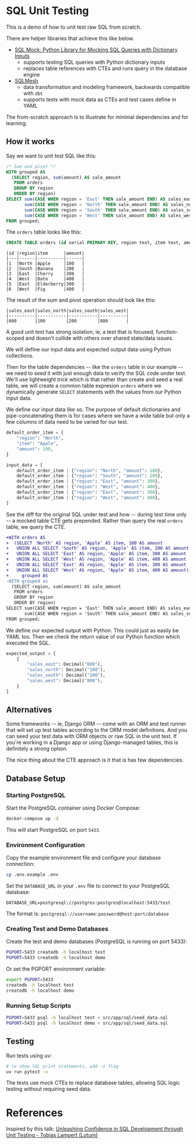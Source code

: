 # SQL Unit Testing

This is a demo of how to unit test raw SQL from scratch.

There are helper libraries that achieve this like below.
- [SQL Mock: Python Library for Mocking SQL Queries with Dictionary Inputs](https://github.com/DeepLcom/sql-mock)
    - supports testing SQL queries with Python dictionary inputs
    - replaces table references with CTEs and runs query in the database engine
- [SQLMesh](https://www.tobikodata.com/sqlmesh)
    - data transformation and modeling framework, backwards compatible with `dbt`
    - supports tests with mock data as CTEs and test cases define in YAML

The from-scratch approach is to illustrate for minimal dependencies and for learning.

## How it works

Say we want to unit test SQL like this:

```sql
/* Sum and pivot */
WITH grouped AS
  (SELECT region, sum(amount) AS sale_amount
   FROM orders
   GROUP BY region
   ORDER BY region)
SELECT sum(CASE WHEN region = 'East' THEN sale_amount END) AS sales_east,
       sum(CASE WHEN region = 'North' THEN sale_amount END) AS sales_north,
       sum(CASE WHEN region = 'South' THEN sale_amount END) AS sales_south,
       sum(CASE WHEN region = 'West' THEN sale_amount END) AS sales_west
FROM grouped;
```

The `orders` table looks like this:

```sql
CREATE TABLE orders (id serial PRIMARY KEY, region text, item text, amount integer);
```

```
|id |region|item      |amount|
|---|------|----------|------|
|1  |North |Apple     |100   |
|2  |South |Banana    |200   |
|3  |East  |Cherry    |300   |
|4  |West  |Date      |400   |
|5  |East  |Elderberry|300   |
|6  |West  |Fig       |400   |
```

The result of the sum and pivot operation should look like this:

```
|sales_east|sales_north|sales_south|sales_west|
|----------|-----------|-----------|----------|
|600       |100        |200        |800       |
```

A good unit test has strong isolation; ie, a test that is focused, function-scoped and doesn't collide with others over shared state/data issues.

We will define our input data and expected output data using Python collections.

Then for the table dependencies -- like the `orders` table in our example -- we need to seed it with just enough data to verify the SQL code under test. We'll use lightweight trick which is that rather than create and seed a real table, we will create a common table expresion `orders` where we dynamically generate `SELECT` statements with the values from our Python input data.

We define our input data like so. The purpose of default dictionaries and pipe-concatenating them is for cases where we have a wide table but only a few columns of data need to be varied for our test.

```python
default_order_item = {
    "region": "North",
    "item": "Apple",
    "amount": 100,
}

input_data = [
    default_order_item | {"region": "North", "amount": 100},
    default_order_item | {"region": "South", "amount": 200},
    default_order_item | {"region": "East", "amount": 300},
    default_order_item | {"region": "West", "amount": 400},
    default_order_item | {"region": "East", "amount": 300},
    default_order_item | {"region": "West", "amount": 400},
]
```

See the diff for the original SQL under test and how -- during test time only -- a mocked table CTE gets prepended. Rather than query the real `orders` table, we query the CTE.

```diff
+WITH orders AS
+  (SELECT 'North' AS region, 'Apple' AS item, 100 AS amount
+   UNION ALL SELECT 'South' AS region, 'Apple' AS item, 200 AS amount
+   UNION ALL SELECT 'East' AS region, 'Apple' AS item, 300 AS amount
+   UNION ALL SELECT 'West' AS region, 'Apple' AS item, 400 AS amount
+   UNION ALL SELECT 'East' AS region, 'Apple' AS item, 300 AS amount
+   UNION ALL SELECT 'West' AS region, 'Apple' AS item, 400 AS amount),
+     grouped AS
-WITH grouped as
  (SELECT region, sum(amount) AS sale_amount
   FROM orders
   GROUP BY region
   ORDER BY region)
SELECT sum(CASE WHEN region = 'East' THEN sale_amount END) AS sales_east, sum(CASE WHEN region = 'North' THEN sale_amount END) AS sales_north,
       sum(CASE WHEN region = 'South' THEN sale_amount END) AS sales_south, sum(CASE WHEN region = 'West' THEN sale_amount END) AS sales_west
FROM grouped;
```

We define our expected output with Python. This could just as easily be YAML too. Then we check the return value of our Python function which executed the SQL.

```python
expected_output = [
    {
        "sales_east": Decimal("600"),
        "sales_north": Decimal("100"),
        "sales_south": Decimal("200"),
        "sales_west": Decimal("800"),
    }
]
```

## Alternatives

Some frameworks -- ie, Django ORM -- come with an ORM and test runner that will set up test tables according to the ORM model definitions. And you can seed your test data with ORM objects or raw SQL in the unit test. If you're working in a Django app or using Django-managed tables, this is definitely a strong option.

The nice thing about the CTE approach is it that is has few dependencies.

## Database Setup

### Starting PostgreSQL

Start the PostgreSQL container using Docker Compose:

```bash
docker-compose up -d
```

This will start PostgreSQL on port `5433`.

### Environment Configuration

Copy the example environment file and configure your database connection:

```bash
cp .env.example .env
```

Set the `DATABASE_URL` in your `.env` file to connect to your PostgreSQL database:

```
DATABASE_URL=postgresql://postgres:postgres@localhost:5433/test
```

The format is: `postgresql://username:password@host:port/database`

### Creating Test and Demo Databases

Create the test and demo databases (PostgreSQL is running on port 5433):

```bash
PGPORT=5433 createdb -h localhost test
PGPORT=5433 createdb -h localhost demo
```

Or set the PGPORT environment variable:

```bash
export PGPORT=5433
createdb -h localhost test
createdb -h localhost demo
```

### Running Setup Scripts

```bash
PGPORT=5433 psql -h localhost test < src/app/sql/seed_data.sql
PGPORT=5433 psql -h localhost demo < src/app/sql/seed_data.sql
```

## Testing

Run tests using uv:

```bash
# to show SQL print statements, add -s flag
uv run pytest -v
```

The tests use mock CTEs to replace database tables, allowing SQL logic testing without requiring seed data.

# References

Inspired by this talk: [Unleashing Confidence in SQL Development through Unit Testing - Tobias Lampert (Lotum)](https://www.youtube.com/watch?v=YRVTWwFFd8c)
